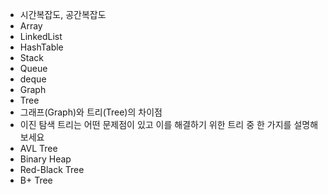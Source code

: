 - 시간복잡도, 공간복잡도
- Array
- LinkedList
- HashTable
- Stack
- Queue
- deque
- Graph
- Tree
- 그래프(Graph)와 트리(Tree)의 차이점
- 이진 탐색 트리는 어떤 문제점이 있고 이를 해결하기 위한 트리 중
   한 가지를 설명해보세요
- AVL Tree
- Binary Heap
- Red-Black Tree
- B+ Tree
